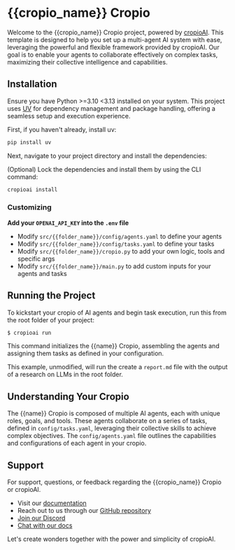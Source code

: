 # {{cropio_name}} Cropio

Welcome to the {{cropio_name}} Cropio project, powered by [cropioAI](https://cropioai.com). This template is designed to help you set up a multi-agent AI system with ease, leveraging the powerful and flexible framework provided by cropioAI. Our goal is to enable your agents to collaborate effectively on complex tasks, maximizing their collective intelligence and capabilities.

## Installation

Ensure you have Python >=3.10 <3.13 installed on your system. This project uses [UV](https://docs.astral.sh/uv/) for dependency management and package handling, offering a seamless setup and execution experience.

First, if you haven't already, install uv:

```bash
pip install uv
```

Next, navigate to your project directory and install the dependencies:

(Optional) Lock the dependencies and install them by using the CLI command:
```bash
cropioai install
```
### Customizing

**Add your `OPENAI_API_KEY` into the `.env` file**

- Modify `src/{{folder_name}}/config/agents.yaml` to define your agents
- Modify `src/{{folder_name}}/config/tasks.yaml` to define your tasks
- Modify `src/{{folder_name}}/cropio.py` to add your own logic, tools and specific args
- Modify `src/{{folder_name}}/main.py` to add custom inputs for your agents and tasks

## Running the Project

To kickstart your cropio of AI agents and begin task execution, run this from the root folder of your project:

```bash
$ cropioai run
```

This command initializes the {{name}} Cropio, assembling the agents and assigning them tasks as defined in your configuration.

This example, unmodified, will run the create a `report.md` file with the output of a research on LLMs in the root folder.

## Understanding Your Cropio

The {{name}} Cropio is composed of multiple AI agents, each with unique roles, goals, and tools. These agents collaborate on a series of tasks, defined in `config/tasks.yaml`, leveraging their collective skills to achieve complex objectives. The `config/agents.yaml` file outlines the capabilities and configurations of each agent in your cropio.

## Support

For support, questions, or feedback regarding the {{cropio_name}} Cropio or cropioAI.
- Visit our [documentation](https://docs.cropioai.com)
- Reach out to us through our [GitHub repository](https://github.com/joaomdmoura/cropioai)
- [Join our Discord](https://discord.com/invite/X4JWnZnxPb)
- [Chat with our docs](https://chatg.pt/DWjSBZn)

Let's create wonders together with the power and simplicity of cropioAI.
